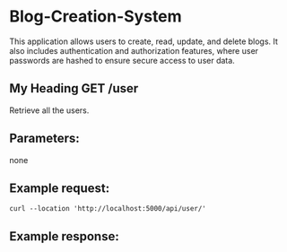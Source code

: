 # Blog-Creation-System
This application allows users to create, read, update, and delete blogs. It also includes authentication and authorization features, where user passwords are hashed to ensure secure access to user data.


## My Heading GET /user
Retrieve all the users.
## Parameters:
none
## Example request:
``` curl --location 'http://localhost:5000/api/user/' ```
## Example response:
